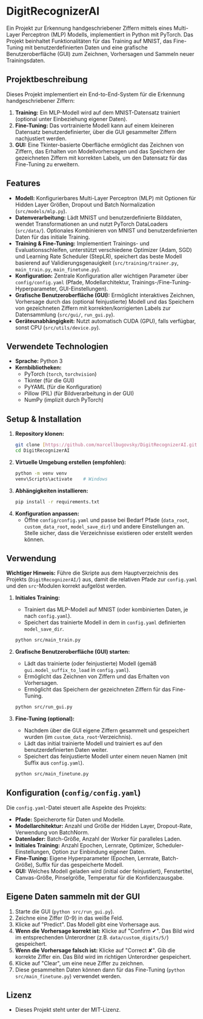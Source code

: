 # DigitRecognizerAI

Ein Projekt zur Erkennung handgeschriebener Ziffern mittels eines Multi-Layer Perceptron (MLP) Modells, implementiert in Python mit PyTorch. Das Projekt beinhaltet Funktionalitäten für das Training auf MNIST, das Fine-Tuning mit benutzerdefinierten Daten und eine grafische Benutzeroberfläche (GUI) zum Zeichnen, Vorhersagen und Sammeln neuer Trainingsdaten.

## Projektbeschreibung

Dieses Projekt implementiert ein End-to-End-System für die Erkennung handgeschriebener Ziffern:

1.  **Training:** Ein MLP-Modell wird auf dem MNIST-Datensatz trainiert (optional unter Einbeziehung eigener Daten).
2.  **Fine-Tuning:** Das vortrainierte Modell kann auf einem kleineren Datensatz benutzerdefinierter, über die GUI gesammelter Ziffern nachjustiert werden.
3.  **GUI:** Eine Tkinter-basierte Oberfläche ermöglicht das Zeichnen von Ziffern, das Erhalten von Modellvorhersagen und das Speichern der gezeichneten Ziffern mit korrekten Labels, um den Datensatz für das Fine-Tuning zu erweitern.

## Features

* **Modell:** Konfigurierbares Multi-Layer Perceptron (MLP) mit Optionen für Hidden Layer Größen, Dropout und Batch Normalization (`src/models/mlp.py`).
* **Datenverarbeitung:** Lädt MNIST und benutzerdefinierte Bilddaten, wendet Transformationen an und nutzt PyTorch DataLoaders (`src/data/`). Optionales Kombinieren von MNIST und benutzerdefinierten Daten für das initiale Training.
* **Training & Fine-Tuning:** Implementiert Trainings- und Evaluationsschleifen, unterstützt verschiedene Optimizer (Adam, SGD) und Learning Rate Scheduler (StepLR), speichert das beste Modell basierend auf Validierungsgenauigkeit (`src/training/trainer.py`, `main_train.py`, `main_finetune.py`).
* **Konfiguration:** Zentrale Konfiguration aller wichtigen Parameter über `config/config.yaml` (Pfade, Modellarchitektur, Trainings-/Fine-Tuning-Hyperparameter, GUI-Einstellungen).
* **Grafische Benutzeroberfläche (GUI):** Ermöglicht interaktives Zeichnen, Vorhersage durch das (optional feinjustierte) Modell und das Speichern von gezeichneten Ziffern mit korrekten/korrigierten Labels zur Datensammlung (`src/gui/`, `run_gui.py`).
* **Geräteunabhängigkeit:** Nutzt automatisch CUDA (GPU), falls verfügbar, sonst CPU (`src/utils/device.py`).

## Verwendete Technologien

* **Sprache:** Python 3
* **Kernbibliotheken:**
    * PyTorch (`torch`, `torchvision`)
    * Tkinter (für die GUI)
    * PyYAML (für die Konfiguration)
    * Pillow (PIL) (für Bildverarbeitung in der GUI)
    * NumPy (implizit durch PyTorch)

## Setup & Installation

1.  **Repository klonen:**
    ```bash
    git clone [https://github.com/marcellbugovsky/DigitRecognizerAI.git](https://github.com/marcellbugovsky/DigitRecognizerAI.git)
    cd DigitRecognizerAI
    ```
2.  **Virtuelle Umgebung erstellen (empfohlen):**
    ```bash
    python -m venv venv
    venv\Scripts\activate    # Windows
    ```
3.  **Abhängigkeiten installieren:**
    ```bash
    pip install -r requirements.txt
    ```
4.  **Konfiguration anpassen:**
    * Öffne `config/config.yaml` und passe bei Bedarf Pfade (`data_root`, `custom_data_root`, `model_save_dir`) und andere Einstellungen an. Stelle sicher, dass die Verzeichnisse existieren oder erstellt werden können.

## Verwendung

**Wichtiger Hinweis:** Führe die Skripte aus dem Hauptverzeichnis des Projekts (`DigitRecognizerAI/`) aus, damit die relativen Pfade zur `config.yaml` und den `src`-Modulen korrekt aufgelöst werden.

1.  **Initiales Training:**
    * Trainiert das MLP-Modell auf MNIST (oder kombinierten Daten, je nach `config.yaml`).
    * Speichert das trainierte Modell in dem in `config.yaml` definierten `model_save_dir`.
    ```bash
    python src/main_train.py
    ```

2.  **Grafische Benutzeroberfläche (GUI) starten:**
    * Lädt das trainierte (oder feinjustierte) Modell (gemäß `gui.model_suffix_to_load` in `config.yaml`).
    * Ermöglicht das Zeichnen von Ziffern und das Erhalten von Vorhersagen.
    * Ermöglicht das Speichern der gezeichneten Ziffern für das Fine-Tuning.
    ```bash
    python src/run_gui.py
    ```

3.  **Fine-Tuning (optional):**
    * Nachdem über die GUI eigene Ziffern gesammelt und gespeichert wurden (im `custom_data_root`-Verzeichnis).
    * Lädt das initial trainierte Modell und trainiert es auf den benutzerdefinierten Daten weiter.
    * Speichert das feinjustierte Modell unter einem neuen Namen (mit Suffix aus `config.yaml`).
    ```bash
    python src/main_finetune.py
    ```

## Konfiguration (`config/config.yaml`)

Die `config.yaml`-Datei steuert alle Aspekte des Projekts:

* **Pfade:** Speicherorte für Daten und Modelle.
* **Modellarchitektur:** Anzahl und Größe der Hidden Layer, Dropout-Rate, Verwendung von BatchNorm.
* **Datenlader:** Batch-Größe, Anzahl der Worker für paralleles Laden.
* **Initiales Training:** Anzahl Epochen, Lernrate, Optimizer, Scheduler-Einstellungen, Option zur Einbindung eigener Daten.
* **Fine-Tuning:** Eigene Hyperparameter (Epochen, Lernrate, Batch-Größe), Suffix für das gespeicherte Modell.
* **GUI:** Welches Modell geladen wird (initial oder feinjustiert), Fenstertitel, Canvas-Größe, Pinselgröße, Temperatur für die Konfidenzausgabe.

## Eigene Daten sammeln mit der GUI

1.  Starte die GUI (`python src/run_gui.py`).
2.  Zeichne eine Ziffer (0-9) in das weiße Feld.
3.  Klicke auf "Predict". Das Modell gibt eine Vorhersage aus.
4.  **Wenn die Vorhersage korrekt ist:** Klicke auf "Confirm ✔". Das Bild wird im entsprechenden Unterordner (z.B. `data/custom_digits/5/`) gespeichert.
5.  **Wenn die Vorhersage falsch ist:** Klicke auf "Correct ✘". Gib die korrekte Ziffer ein. Das Bild wird im richtigen Unterordner gespeichert.
6.  Klicke auf "Clear", um eine neue Ziffer zu zeichnen.
7.  Diese gesammelten Daten können dann für das Fine-Tuning (`python src/main_finetune.py`) verwendet werden.

## Lizenz

* Dieses Projekt steht unter der MIT-Lizenz.